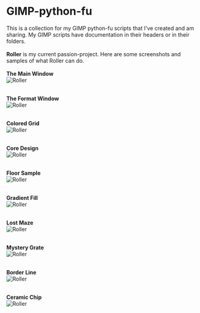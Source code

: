 # GIMP-python-fu
This is a collection for my GIMP python-fu scripts that I've created and am sharing. My GIMP scripts have documentation in their headers or in their folders.
</br></br>
**Roller** is my current passion-project. Here are some screenshots and samples of what Roller can do.
</br></br>
**The Main Window**</br>
![Roller](/images/roller-main.jpg)
</br></br>

**The Format Window**</br>
![Roller](/images/roller-format.jpg)
</br></br>

**Colored Grid**</br>
![Roller](/images/roller-colored-grid.jpg)
</br></br>

**Core Design**</br>
![Roller](/images/roller-core-design.jpg)
</br></br>

**Floor Sample**</br>
![Roller](/images/roller-floor-sample.jpg)
</br></br>

**Gradient Fill**</br>
![Roller](/images/roller-gradient-fill.jpg)
</br></br>

**Lost Maze**</br>
![Roller](/images/roller-lost-maze.jpg)
</br></br>

**Mystery Grate**</br>
![Roller](/images/roller-mystery-grate.jpg)
</br></br>

**Border Line**</br>
![Roller](/images/roller-border-line.jpg)
</br></br>

**Ceramic Chip**</br>
![Roller](/images/roller-ceramic-chip.jpg)
</br></br>



